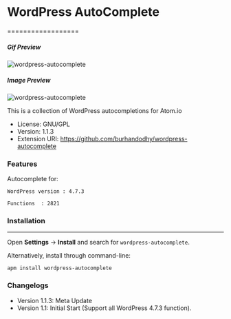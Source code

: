 # WordPress AutoComplete
==================

##### Gif Preview
![wordpress-autocomplete](http://i.imgur.com/HFtXHwz.gif)


##### Image Preview
![wordpress-autocomplete](http://i.imgur.com/fa1SyA1.jpg)


This is a collection of WordPress  autocompletions for Atom.io

- License: GNU/GPL
- Version: 1.1.3
- Extension URI: https://github.com/burhandodhy/wordpress-autocomplete

### Features

Autocomplete for:

    WordPress version : 4.7.3

    Functions  : 2821


### Installation
------------
Open **Settings** → **Install** and search for `wordpress-autocomplete`.

Alternatively, install through command-line:

	apm install wordpress-autocomplete

### Changelogs
- Version 1.1.3: Meta Update
- Version 1.1: Initial Start (Support all WordPress 4.7.3 function).

